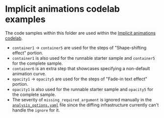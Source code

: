 # Implicit animations codelab examples

The code samples within this folder are used
within the [Implicit animations codelab][].

- `container1` -> `container5` are used for the
  steps of "Shape-shifting effect" portion.
- `container1` is also used for the runnable starter sample and
  `container5` for the complete sample.
- `container6` is an extra step that showcases specifying a
  non-default animation curve.
- `opacity1` -> `opacity5` are used for the
  steps of "Fade-in text effect" portion.
- `opacity1` is also used for the runnable starter sample and
  `opacity5` for the complete sample.
- The severity of `missing_required_argument` is ignored manually
  in the [`analysis_options.yaml`](analysis_options.yaml) file since the
  diffing infrastructure currently can't handle the `ignore` for it.

[Implicit animations codelab]: https://docs.flutter.dev/codelabs/implicit-animations

